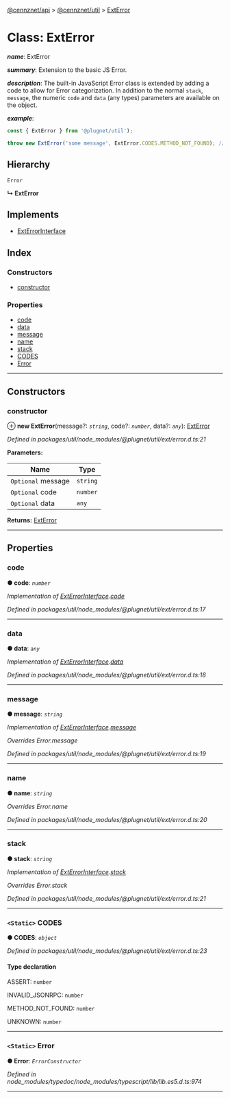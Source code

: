 [@cennznet/api](../README.md) > [@cennznet/util](../modules/_cennznet_util.md) > [ExtError](../classes/_cennznet_util.exterror.md)

# Class: ExtError

*__name__*: ExtError

*__summary__*: Extension to the basic JS Error.

*__description__*: The built-in JavaScript Error class is extended by adding a code to allow for Error categorization. In addition to the normal `stack`, `message`, the numeric `code` and `data` (any types) parameters are available on the object.

*__example__*:   

```javascript
const { ExtError } from '@plugnet/util');

throw new ExtError('some message', ExtError.CODES.METHOD_NOT_FOUND); // => error.code = -32601
```

## Hierarchy

 `Error`

**↳ ExtError**

## Implements

* [ExtErrorInterface](../interfaces/_cennznet_types.exterrorinterface.md)

## Index

### Constructors

* [constructor](_cennznet_util.exterror.md#constructor)

### Properties

* [code](_cennznet_util.exterror.md#code)
* [data](_cennznet_util.exterror.md#data)
* [message](_cennznet_util.exterror.md#message)
* [name](_cennznet_util.exterror.md#name)
* [stack](_cennznet_util.exterror.md#stack)
* [CODES](_cennznet_util.exterror.md#codes)
* [Error](_cennznet_util.exterror.md#error)

---

## Constructors

<a id="constructor"></a>

###  constructor

⊕ **new ExtError**(message?: *`string`*, code?: *`number`*, data?: *`any`*): [ExtError](_cennznet_util.exterror.md)

*Defined in packages/util/node_modules/@plugnet/util/ext/error.d.ts:21*

**Parameters:**

| Name | Type |
| ------ | ------ |
| `Optional` message | `string` |
| `Optional` code | `number` |
| `Optional` data | `any` |

**Returns:** [ExtError](_cennznet_util.exterror.md)

___

## Properties

<a id="code"></a>

###  code

**● code**: *`number`*

*Implementation of [ExtErrorInterface](../interfaces/_cennznet_types.exterrorinterface.md).[code](../interfaces/_cennznet_types.exterrorinterface.md#code)*

*Defined in packages/util/node_modules/@plugnet/util/ext/error.d.ts:17*

___
<a id="data"></a>

###  data

**● data**: *`any`*

*Implementation of [ExtErrorInterface](../interfaces/_cennznet_types.exterrorinterface.md).[data](../interfaces/_cennznet_types.exterrorinterface.md#data)*

*Defined in packages/util/node_modules/@plugnet/util/ext/error.d.ts:18*

___
<a id="message"></a>

###  message

**● message**: *`string`*

*Implementation of [ExtErrorInterface](../interfaces/_cennznet_types.exterrorinterface.md).[message](../interfaces/_cennznet_types.exterrorinterface.md#message)*

*Overrides Error.message*

*Defined in packages/util/node_modules/@plugnet/util/ext/error.d.ts:19*

___
<a id="name"></a>

###  name

**● name**: *`string`*

*Overrides Error.name*

*Defined in packages/util/node_modules/@plugnet/util/ext/error.d.ts:20*

___
<a id="stack"></a>

###  stack

**● stack**: *`string`*

*Implementation of [ExtErrorInterface](../interfaces/_cennznet_types.exterrorinterface.md).[stack](../interfaces/_cennznet_types.exterrorinterface.md#stack)*

*Overrides Error.stack*

*Defined in packages/util/node_modules/@plugnet/util/ext/error.d.ts:21*

___
<a id="codes"></a>

### `<Static>` CODES

**● CODES**: *`object`*

*Defined in packages/util/node_modules/@plugnet/util/ext/error.d.ts:23*

#### Type declaration

 ASSERT: `number`

 INVALID_JSONRPC: `number`

 METHOD_NOT_FOUND: `number`

 UNKNOWN: `number`

___
<a id="error"></a>

### `<Static>` Error

**● Error**: *`ErrorConstructor`*

*Defined in node_modules/typedoc/node_modules/typescript/lib/lib.es5.d.ts:974*

___

